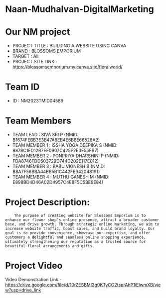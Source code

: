 # Naan-Mudhalvan-DigitalMarketing

# Our NM project
- PROJECT TITLE      : BUILDING A WEBSITE USING CANVA
- BRAND              : BLOSSOMS EMPORIUM
- TARGET             : All
- PROJECT SITE LINK  : https://blossomsemporium.my.canva.site/floralworld/

# Team ID
- ID : NM2023TMID04589

# Team Members
- TEAM LEAD          : SIVA SRI P           (NMID: B1674FEBB3E3B47A6EB4E6B8E66528A2)
- TEAM MEMBER 1      : ISSHA YOGA DEEPIKA S (NMID: 8878C1ED12B7EF0907C425F2E3E55EB7)
- TEAM MEMBER 2      : PONPRIYA DHARSHINI P (NMID: FDA8746FDD503729D744D202E117E012)
- TEAM MEMBER 3      : BABU VIGNESH B       (NMID: B8A7F56BBA44BB5B1C442FE942048191)
- TEAM MEMBER 4      : MUTHU GANESH M       (NMID: E898BD4D46A02D4957C4E8F5C5BE9E84)

# Project Description: 
        The purpose of creating website for Blossoms Emporium is to enhance our flower shop's online presence, attract a broader customer base, and drive growth. Through strategic online marketing, we aim to increase website traffic, boost sales, and build brand loyalty. Our goal is to provide convenience, showcase our expertise, and offer customers a delightful and seamless online shopping experience, ultimately strengthening our reputation as a trusted source for beautiful floral arrangements and gifts.
# Project Video
Video Demonstration Link - https://drive.google.com/file/d/10rZESBMI3g0KTyCO2tsprAhP1iElwmXB/view?usp=drive_link
